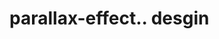 # parallax-effect.. desgin                                                                                                                                                                                                                                                                                                                              

